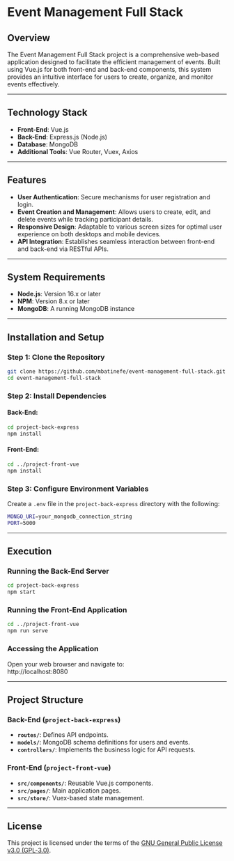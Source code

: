 # Event Management Full Stack

## Overview
The Event Management Full Stack project is a comprehensive web-based application designed to facilitate the efficient management of events. Built using Vue.js for both front-end and back-end components, this system provides an intuitive interface for users to create, organize, and monitor events effectively.

---

## Technology Stack
- **Front-End**: Vue.js
- **Back-End**: Express.js (Node.js)
- **Database**: MongoDB
- **Additional Tools**: Vue Router, Vuex, Axios

---

## Features
- **User Authentication**: Secure mechanisms for user registration and login.
- **Event Creation and Management**: Allows users to create, edit, and delete events while tracking participant details.
- **Responsive Design**: Adaptable to various screen sizes for optimal user experience on both desktops and mobile devices.
- **API Integration**: Establishes seamless interaction between front-end and back-end via RESTful APIs.

---

## System Requirements
- **Node.js**: Version 16.x or later
- **NPM**: Version 8.x or later
- **MongoDB**: A running MongoDB instance

---

## Installation and Setup

### Step 1: Clone the Repository
```bash
git clone https://github.com/mbatinefe/event-management-full-stack.git  
cd event-management-full-stack
```
### Step 2: Install Dependencies

#### Back-End:
```bash
cd project-back-express  
npm install  
```
#### Front-End:
```bash
cd ../project-front-vue  
npm install  
```
### Step 3: Configure Environment Variables
Create a `.env` file in the `project-back-express` directory with the following:
```bash
MONGO_URI=your_mongodb_connection_string  
PORT=5000  
```
---

## Execution

### Running the Back-End Server
```bash
cd project-back-express  
npm start  
```
### Running the Front-End Application
```bash
cd ../project-front-vue  
npm run serve  
```

### Accessing the Application
Open your web browser and navigate to:  
http://localhost:8080  

---

## Project Structure

### Back-End (`project-back-express`)
- **`routes/`**: Defines API endpoints.
- **`models/`**: MongoDB schema definitions for users and events.
- **`controllers/`**: Implements the business logic for API requests.

### Front-End (`project-front-vue`)
- **`src/components/`**: Reusable Vue.js components.
- **`src/pages/`**: Main application pages.
- **`src/store/`**: Vuex-based state management.

---

## License
This project is licensed under the terms of the [GNU General Public License v3.0 (GPL-3.0)](https://github.com/mbatinefe/event-management-full-stack/blob/main/LICENSE).
